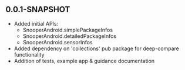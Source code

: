 ## 0.0.1-SNAPSHOT

* Added initial APIs:
    * SnooperAndroid.simplePackageInfos
    * SnooperAndroid.detailedPackageInfos
    * SnooperAndroid.sensorInfos
* Added dependency on 'collections' pub package for deep-compare functionality
* Addition of tests, example app & guidance documentation